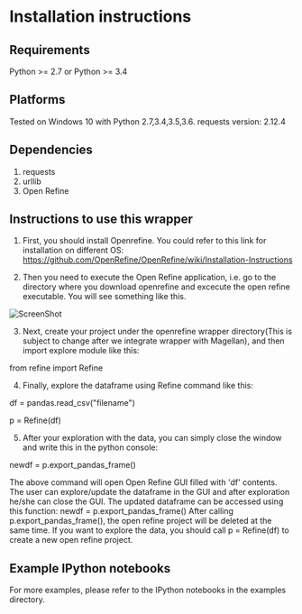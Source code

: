 # Installation instructions

## Requirements

Python >= 2.7 or Python >= 3.4

## Platforms

Tested on Windows 10 with Python 2.7,3.4,3.5,3.6.
requests version: 2.12.4

## Dependencies

1. requests
2. urllib
3. Open Refine


## Instructions to use this wrapper

1. First, you should install Openrefine. You could refer to this link for installation on different OS:  https://github.com/OpenRefine/OpenRefine/wiki/Installation-Instructions

2. Then you need to execute the Open Refine application, i.e. go to the directory where you download openrefine and excecute the open refine executable. You will see something like this.

![ScreenShot](https://raw.github.com/anhaidgroup/wrappers_for_exploring_df/master/open-refine/OpenRefineMain.PNG)

3. Next, create your project under the openrefine wrapper directory(This is subject to change after we integrate wrapper with Magellan), and then import explore module like this:

  from refine import Refine
  
4. Finally, explore the dataframe using Refine command like this:
  
  df = pandas.read_csv("filename")
  
  p = Refine(df)
  
5. After your exploration with the data, you can simply close the window and write this in the python console:

  newdf = p.export_pandas_frame()

The above command will open Open Refine GUI filled with 'df' contents. The user can 
explore/update the dataframe in the GUI and after exploration he/she can 
close the GUI. The updated dataframe can be accessed using this function: newdf = p.export_pandas_frame()
After calling p.export_pandas_frame(), the open refine project will be deleted at the same time. If you want to
explore the data, you should call p = Refine(df) to create a new open refine project. 



## Example IPython notebooks

For more examples, please refer to the IPython notebooks in the examples directory.

